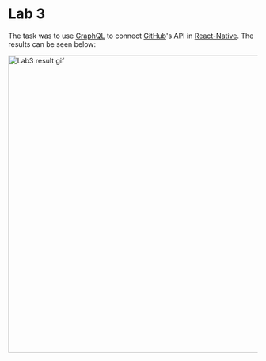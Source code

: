 # Lab 3

The task was to use [GraphQL](https://graphql.org/) to connect [GitHub](https://github.com/)'s API in [React-Native](https://reactnative.dev/). The results can be seen below:

<img src="https://github.com/bioengstrom/bio-misc/blob/main/GIFS/tddc73_lab3_result.gif" height="600" alt="Lab3 result gif" title="Lab3 result gif"/>